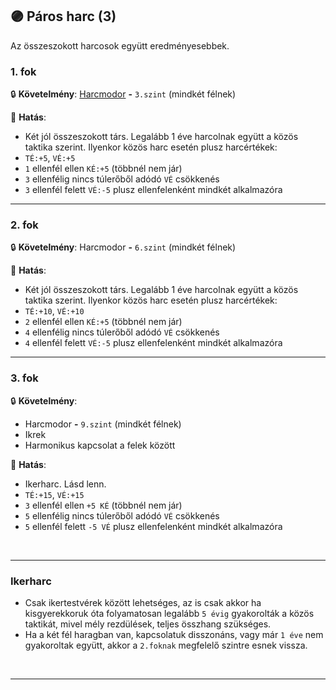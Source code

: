 ## 🟣 Páros harc (3)

Az összeszokott harcosok együtt eredményesebbek.

### 1. fok

🔒 **Követelmény**: [Harcmodor](../kepzettsegek.primer.harci/harcmodor.md)  **-** `3.szint` (mindkét félnek)

🌟 **Hatás**:
- Két jól összeszokott társ. Legalább 1 éve harcolnak együtt a közös taktika szerint. Ilyenkor közös harc esetén plusz harcértékek: 
- `TÉ:+5`, `VÉ:+5`  
- `1` ellenfél ellen `KÉ:+5` (többnél nem jár)  
- `3` ellenfélig nincs túlerőből adódó `VÉ` csökkenés  
- `3` ellenfél felett `VÉ:-5` plusz ellenfelenként mindkét alkalmazóra

---
### 2. fok

🔒 **Követelmény**: Harcmodor  **-** `6.szint` (mindkét félnek)

🌟 **Hatás**:
- Két jól összeszokott társ. Legalább 1 éve harcolnak együtt a közös taktika szerint. Ilyenkor közös harc esetén plusz harcértékek: 
- `TÉ:+10`, `VÉ:+10`  
- `2` ellenfél ellen `KÉ:+5` (többnél nem jár)  
- `4` ellenfélig nincs túlerőből adódó `VÉ` csökkenés  
- `4` ellenfél felett `VÉ:-5` plusz ellenfelenként mindkét alkalmazóra

---
### 3. fok

🔒 **Követelmény**:
- Harcmodor  **-** `9.szint` (mindkét félnek)
- Ikrek
- Harmonikus kapcsolat a felek között

🌟 **Hatás**:
- Ikerharc. Lásd lenn.
- `TÉ:+15`, `VÉ:+15`
- `3` ellenfél ellen `+5 KÉ` (többnél nem jár)
- `5` ellenfélig nincs túlerőből adódó `VÉ` csökkenés
- `5` ellenfél felett `-5 VÉ` plusz ellenfelenként mindkét alkalmazóra

<br />

---
### Ikerharc

- Csak ikertestvérek között lehetséges, az is csak akkor ha kisgyerekkoruk óta folyamatosan legalább `5 évig` gyakorolták a közös taktikát, mivel mély rezdülések, teljes összhang szükséges.
- Ha a két fél haragban van, kapcsolatuk disszonáns, vagy már `1 éve` nem gyakoroltak együtt, akkor a `2.foknak` megfelelő szintre esnek vissza.

<br />

---

